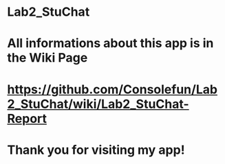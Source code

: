 # Lab2_StuChat

# All informations about this app is in the Wiki Page

# https://github.com/Consolefun/Lab2_StuChat/wiki/Lab2_StuChat-Report

# Thank you for visiting my app!
